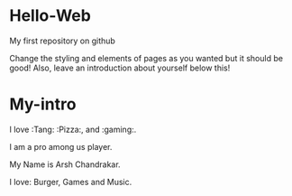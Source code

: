 # Hello-Web

My first repository on github

Change the styling and elements of pages as you wanted but it should be good! 
Also, leave an introduction about yourself below this!

# My-intro

I love :Tang: :Pizza:, and :gaming:.

I am a pro among us player.

My Name is Arsh Chandrakar.
 
I love: Burger, Games and Music.

